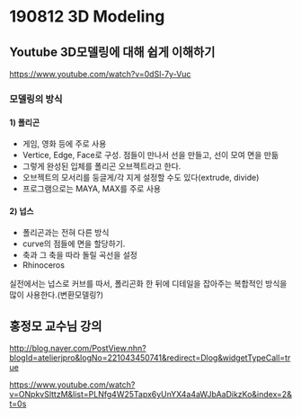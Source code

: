 # 190812 3D Modeling

## Youtube 3D모델링에 대해 쉽게 이해하기

https://www.youtube.com/watch?v=0dSl-7y-Vuc



### 모델링의 방식

#### 1) 폴리곤

- 게임, 영화 등에 주로 사용
- Vertice, Edge, Face로 구성. 점들이 만나서 선을 만들고, 선이 모여 면을 만듦
- 그렇게 완성된 입체를 폴리곤 오브젝트라고 한다.
- 오브젝트의 모서리를 둥글게/각 지게 설정할 수도 있다(extrude, divide)
- 프로그램으로는 MAYA, MAX를 주로 사용



#### 2) 넙스

- 폴리곤과는 전혀 다른 방식
- curve의 점들에 면을 할당하기.
- 축과 그 축을 따라 돌릴 곡선을 설정
- Rhinoceros



실전에서는 넙스로 커브를 따서, 폴리곤화 한 뒤에 디테일을 잡아주는 복합적인 방식을 많이 사용한다.(변환모델링?)



## 홍정모 교수님 강의

http://blog.naver.com/PostView.nhn?blogId=atelierjpro&logNo=221043450741&redirect=Dlog&widgetTypeCall=true

https://www.youtube.com/watch?v=ONpkvSlttzM&list=PLNfg4W25Tapx6yUnYX4a4aWJbAaDikzKo&index=2&t=0s















